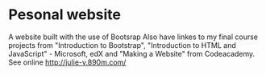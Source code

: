 # Pesonal website
A website built with the use of Bootsrap
Also have linkes to my final course projects from "Introduction to Bootstrap", "Introduction to HTML and JavaScript" - Microsoft, edX and "Making a Website" from Codeacademy.
See online http://julie-v.890m.com/
